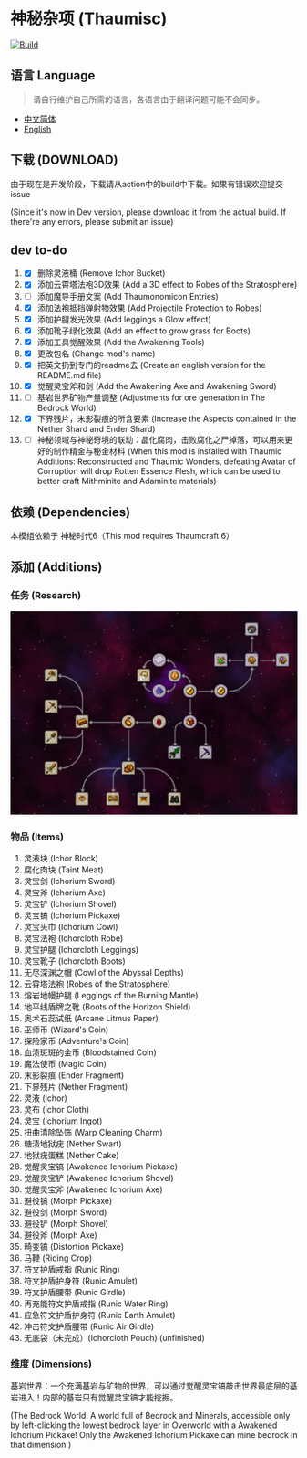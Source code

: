 # 神秘杂项 (Thaumisc)

 [![Build](https://github.com/KELETU66666/keletupack/actions/workflows/main.yml/badge.svg?branch=backport)](https://github.com/KELETU66666/keletupack/actions/workflows/main.yml)

## 语言 Language
> 请自行维护自己所需的语言，各语言由于翻译问题可能不会同步。

- [中文简体](./README.md)
- [English](./doc/en_us/README.md)

## 下载 (DOWNLOAD)
由于现在是开发阶段，下载请从action中的build中下载。如果有错误欢迎提交issue

(Since it's now in Dev version, please download it from the actual build. If there're any errors, please submit an issue)

## dev to-do

1. - [x] 删除灵液桶 (Remove Ichor Bucket)
2. - [x] 添加云霄塔法袍3D效果 (Add a 3D effect to Robes of the Stratosphere)
3. - [ ] 添加魔导手册文案 (Add Thaumonomicon Entries)
4. - [x] 添加法袍抵挡弹射物效果 (Add Projectile Protection to Robes)
5. - [x] 添加护腿发光效果 (Add leggings a Glow effect)
6. - [x] 添加靴子绿化效果 (Add an effect to grow grass for Boots)
7. - [x] 添加工具觉醒效果 (Add the Awakening Tools)
8. - [x] 更改包名 (Change mod's name)
9. - [x] 把英文扔到专门的readme去 (Create an english version for the README.md file)
10. - [x] 觉醒灵宝斧和剑 (Add the Awakening Axe and Awakening Sword)
11. - [ ] 基岩世界矿物产量调整 (Adjustments for ore generation in The Bedrock World)
12. - [x] 下界残片，末影裂痕的所含要素 (Increase the Aspects contained in the Nether Shard and Ender Shard)
13. - [ ] 神秘领域与神秘奇境的联动：晶化腐肉，击败腐化之尸掉落，可以用来更好的制作精金与秘金材料 (When this mod is installed with Thaumic Additions: Reconstructed and Thaumic Wonders, defeating Avatar of Corruption will drop Rotten Essence Flesh, which can be used to better craft Mithminite and Adaminite materials)

## 依赖 (Dependencies)

本模组依赖于 神秘时代6（This mod requires Thaumcraft 6）

## 添加 (Additions)

### 任务 (Research)

![添加的任务](./doc/zh_cn/image/研究.png)

### 物品 (Items)

1. 灵液块 (Ichor Block)
2. 腐化肉块 (Taint Meat)
3. 灵宝剑 (Ichorium Sword)
4. 灵宝斧 (Ichorium Axe)
5. 灵宝铲 (Ichorium Shovel)
6. 灵宝镐 (Ichorium Pickaxe)
7. 灵宝头巾 (Ichorium Cowl)
8. 灵宝法袍 (Ichorcloth Robe)
9. 灵宝护腿 (Ichorcloth Leggings)
10. 灵宝靴子 (Ichorcloth Boots)
11. 无尽深渊之帽 (Cowl of the Abyssal Depths)
12. 云霄塔法袍 (Robes of the Stratosphere)
13. 熔岩地幔护腿 (Leggings of the Burning Mantle)
14. 地平线盾牌之靴 (Boots of the Horizon Shield)
15. 奥术石蕊试纸 (Arcane Litmus Paper)
16. 巫师币 (Wizard's Coin)
17. 探险家币 (Adventure's Coin)
18. 血渍斑斑的金币 (Bloodstained Coin)
19. 魔法使币 (Magic Coin)
20. 末影裂痕 (Ender Fragment)
21. 下界残片 (Nether Fragment)
22. 灵液 (Ichor)
23. 灵布 (Ichor Cloth)
24. 灵宝 (Ichorium Ingot)
25. 扭曲清除坠饰 (Warp Cleaning Charm)
26. 糖渍地狱疣 (Nether Swart)
27. 地狱疣蛋糕 (Nether Cake)
28. 觉醒灵宝镐 (Awakened Ichorium Pickaxe)
29. 觉醒灵宝铲 (Awakened Ichorium Shovel)
30. 觉醒灵宝斧 (Awakened Ichorium Axe)
31. 避役镐 (Morph Pickaxe)
32. 避役剑 (Morph Sword)
33. 避役铲 (Morph Shovel)
34. 避役斧 (Morph Axe)
35. 畸变镐 (Distortion Pickaxe)
36. 马鞭 (Riding Crop)
37. 符文护盾戒指 (Runic Ring)
38. 符文护盾护身符 (Runic Amulet)
39. 符文护盾腰带 (Runic Girdle)
40. 再充能符文护盾戒指 (Runic Water Ring)
41. 应急符文护盾护身符 (Runic Earth Amulet)
42. 冲击符文护盾腰带 (Runic Air Girdle)
43. 无底袋（未完成）(Ichorcloth Pouch) (unfinished)

### 维度 (Dimensions)

基岩世界：一个充满基岩与矿物的世界，可以通过觉醒灵宝镐敲击世界最底层的基岩进入！内部的基岩只有觉醒灵宝镐才能挖掘。

(The Bedrock World: A world full of Bedrock and Minerals, accessible only by left-clicking the lowest bedrock layer in Overworld with a Awakened Ichorium Pickaxe! Only the Awakened Ichorium Pickaxe can mine bedrock in that dimension.)
